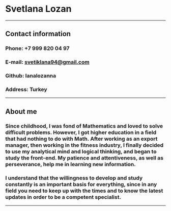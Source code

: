 # **Svetlana Lozan**
***
## **Contact information**
### **Phone:** +7 999 820 04 97
### **E-mail:** svetiklana94@gmail.com
### **Github:**   lanalozanna
### **Address:** Turkey 

***

## **About me**

### Since childhood, I  was fond of Mathematics and loved to solve difficult problems. However,  I got higher education in a field that had nothing to do with Math. After working as an export manager, then working in the fitness industry, I finally decided to use my analytical mind and logical thinking, and began to study the front-end. My patience and attentiveness, as well as perseverance, help me in learning new information.
### I understand that the willingness to develop and study constantly is an important basis for everything, since in any field you need to keep up with the times and to know the latest updates in order to be a competent specialist.

***

